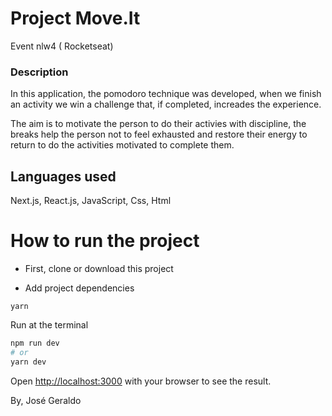 # Project Move.It 
Event nlw4 ( Rocketseat)

### Description
In this application, the pomodoro technique was developed, when we finish an activity 
we win a challenge that, if completed, increades the experience.

The aim is to motivate the person to do their activies with discipline, the breaks help
the person not to feel exhausted and restore their energy to return to do the activities
motivated to complete them.

## Languages used
Next.js, React.js, JavaScript, Css, Html

# How to run the project
* First, clone or download this project

* Add project dependencies
```
yarn
```

Run at the terminal

```bash
npm run dev
# or
yarn dev
```

Open [http://localhost:3000](http://localhost:3000) with your browser to see the result.


By, José Geraldo

